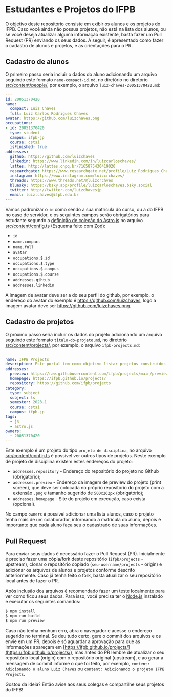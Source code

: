 # Estudantes e Projetos do IFPB

O objetivo deste repositório consiste em exibir os alunos e os projetos do IFPB. Caso você ainda não possua projetos, não está na lista dos alunos, ou se você deseja atualizar alguma informação existente, basta fazer um Pull Request (PR) enviando os seus dados. A seguir, é apresentado como fazer o cadastro de alunos e projetos, e as orientações para o PR.

## Cadastro de alunos

O primeiro passo seria incluir o dados do aluno adicionando um arquivo seguindo este formato `name-compact-id.md`, no diretório no diretório [src/content/people/](https://github.com/ifpb/projects/tree/main/src/content/people), por exemplo, o arquivo `luiz-chaves-20051370420.md`:

```yaml
---
id: 20051370420
name:
  compact: Luiz Chaves
  full: Luiz Carlos Rodrigues Chaves
avatar: https://github.com/luizchaves.png
occupations:
- id: 20051370420
  type: student
  campus: ifpb-jp
  course: cstsi
  isFinished: true
addresses:
  github: https://github.com/luizchaves
  linkedin: https://www.linkedin.com/in/luizcarloschaves/
  lattes: http://lattes.cnpq.br/7165875430419020
  researchgate: https://www.researchgate.net/profile/Luiz_Rodrigues_Chaves
  instagram: https://www.instagram.com/luizcrchaves/
  threads: https://www.threads.net/@luizcrchves
  bluesky: https://bsky.app/profile/luizcarloschaves.bsky.social
  twitter: http://twitter.com/luizchavesjp
  email: luiz.chaves@ifpb.edu.br
---
```

Vamos padronizar o `id` como sendo a sua matrícula do curso, ou a do IFPB no caso de servidor, e os seguintes campos serão obrigatórios para estudante segundo a [definição de coleção do Astro.js](https://docs.astro.build/en/guides/content-collections/#defining-a-collection-schema) no arquivo [src/content/config.ts](https://github.com/ifpb/projects/tree/main/src/content/config.ts) (Esquema feito com [Zod](https://zod.dev/)):

- `id`
- `name.compact`
- `name.full`
- `avatar`
- `occupations.$.id`
- `occupations.$.type`
- `occupations.$.campus`
- `occupations.$.course`
- `addresses.gihtub`
- `addresses.linkedin`

A imagem de avatar deve ser a do seu perfil do github, por exemplo, o endereço do avatar do exemplo é https://github.com/luizchaves, logo a imagem avatar deve ser https://github.com/luizchaves.png.

## Cadastro de projetos

O próximo passo seria incluir os dados do projeto adicionando um arquivo seguindo este formato `titulo-do-projeto.md`, no diretório [src/content/projects/](https://github.com/ifpb/projects/tree/main/src/content/projects), por exemplo, o arquivo `ifpb-projects.md`:

```yaml
---
name: IFPB Projects
description: Este portal tem como objetivo listar projetos construídos pelos alunos do IFPB.
addresses:
  preview: https://raw.githubusercontent.com/ifpb/projects/main/preview.png
  homepage: https://ifpb.github.io/projects/
  repository: https://github.com/ifpb/projects
category:
  type: subject
  subject: ls
  semester: 2023.1
  course: cstsi
  campus: ifpb-jp
tags:
  - js
  - astro.js
owners:
  - 20051370420
---
```

Este exemplo é um projeto do tipo `projeto de disciplina`, no arquivo [src/content/config.ts](https://github.com/ifpb/projects/tree/main/src/content/config.ts) é possível ver outros tipos de projetos. Neste exemplo de projeto de disciplina existem estes endereços do projeto:


- `addresses.repository` - Endereço do repositório do projeto no Github (obrigatório);
- `addresses.preview` - Endereço da imagem de preview do projeto (print screen), que deve ser colocada no próprio repositório do projeto com a extensão `.png` e tamanho sugerido de `500x262px` (obrigatório);
- `addresses.homepage` - Site do projeto em execução, caso exista (opcional).

No campo `owners` é possível adicionar uma lista alunos, caso o projeto tenha mais de um colaborador, informando a matrícula do aluno, depois é importante que cada aluno faça seu o cadastrado de suas informações.

## Pull Request

Para enviar seus dados é necessário fazer o Pull Request (PR). Inicialmente é preciso fazer uma cópia/fork deste repositório (`ifpb/projects` - upstream), clonar o repositório copiado (`seu-username/projects` - origin) e adicionar os arquivos de alunos e projetos conforme descrito anteriormente. Caso já tenha feito o fork, basta atualizar o seu repositório local antes de fazer o PR.

Após inclusão dos arquivos é recomendado fazer um teste localmente para ver como ficou seus dados. Para isso, você precisa ter o [Node.js](https://nodejs.org/) instalado e executar os seguintes comandos:

```bash
$ npm install
$ npm run build
$ npm run preview
```

Caso não tenha nenhum erro, abra o navegador e acesse o endereço sugerido no terminal. Se deu tudo certo, gere o commit dos arquivos e os envie em um PR, depois é só aguardar a aprovação para que as informações apareçam em [https://ifpb.github.io/projects/](https://ifpb.github.io/projects/), mas antes do PR lembre de atualizar o seu repositório local (origin) com o repositório original (upstream), e ao gerar a mensagem de commit informe o que foi feito, por exemplo, `content: Adicionando o aluno Luiz Chaves` ou `content: Adicionando o projeto IFPB Projects`.

Gostou da ideia? Então avise aos seus colegas e compartilhe seus projetos do IFPB!

